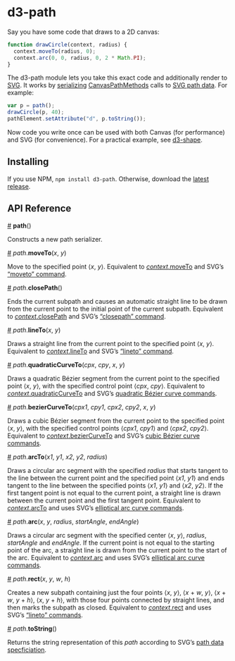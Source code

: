 # d3-path

Say you have some code that draws to a 2D canvas:

```js
function drawCircle(context, radius) {
  context.moveTo(radius, 0);
  context.arc(0, 0, radius, 0, 2 * Math.PI);
}
```

The d3-path module lets you take this exact code and additionally render to [SVG](http://www.w3.org/TR/SVG/paths.html). It works by [serializing](#path_toString) [CanvasPathMethods](http://www.w3.org/TR/2dcontext/#canvaspathmethods) calls to [SVG path data](http://www.w3.org/TR/SVG/paths.html#PathData). For example:

```js
var p = path();
drawCircle(p, 40);
pathElement.setAttribute("d", p.toString());
```

Now code you write once can be used with both Canvas (for performance) and SVG (for convenience). For a practical example, see [d3-shape](https://github.com/d3/d3-shape).

## Installing

If you use NPM, `npm install d3-path`. Otherwise, download the [latest release](https://github.com/d3/d3-path/releases/latest).

## API Reference

<a name="path" href="#path">#</a> <b>path</b>()

Constructs a new path serializer.

<a name="path_moveTo" href="#path_moveTo">#</a> <i>path</i>.<b>moveTo</b>(<i>x</i>, <i>y</i>)

Move to the specified point ⟨*x*, *y*⟩. Equivalent to [*context*.moveTo](http://www.w3.org/TR/2dcontext/#dom-context-2d-moveto) and SVG’s [“moveto” command](http://www.w3.org/TR/SVG/paths.html#PathDataMovetoCommands).

<a name="path_closePath" href="#path_closePath">#</A> <i>path</i>.<b>closePath</b>()

Ends the current subpath and causes an automatic straight line to be drawn from the current point to the initial point of the current subpath. Equivalent to [*context*.closePath](http://www.w3.org/TR/2dcontext/#dom-context-2d-closepath) and SVG’s [“closepath” command](http://www.w3.org/TR/SVG/paths.html#PathDataClosePathCommand).

<a name="path_lineTo" href="#path_lineTo">#</a> <i>path</i>.<b>lineTo</b>(<i>x</i>, <i>y</i>)

Draws a straight line from the current point to the specified point ⟨*x*, *y*⟩. Equivalent to [*context*.lineTo](http://www.w3.org/TR/2dcontext/#dom-context-2d-lineto) and SVG’s [“lineto” command](http://www.w3.org/TR/SVG/paths.html#PathDataLinetoCommands).

<a name="path_quadraticCurveTo" href="#path_quadraticCurveTo">#</a> <i>path</i>.<b>quadraticCurveTo</b>(<i>cpx</i>, <i>cpy</i>, <i>x</i>, <i>y</i>)

Draws a quadratic Bézier segment from the current point to the specified point ⟨*x*, *y*⟩, with the specified control point ⟨*cpx*, *cpy*⟩. Equivalent to [*context*.quadraticCurveTo](http://www.w3.org/TR/2dcontext/#dom-context-2d-quadraticcurveto) and SVG’s [quadratic Bézier curve commands](http://www.w3.org/TR/SVG/paths.html#PathDataQuadraticBezierCommands).

<a name="path_bezierCurveTo" href="#path_bezierCurveTo">#</a> <i>path</i>.<b>bezierCurveTo</b>(<i>cpx1</i>, <i>cpy1</i>, <i>cpx2</i>, <i>cpy2</i>, <i>x</i>, <i>y</i>)

Draws a cubic Bézier segment from the current point to the specified point ⟨*x*, *y*⟩, with the specified control points ⟨*cpx1*, *cpy1*⟩ and ⟨*cpx2*, *cpy2*⟩. Equivalent to [*context*.bezierCurveTo](http://www.w3.org/TR/2dcontext/#dom-context-2d-beziercurveto) and SVG’s [cubic Bézier curve commands](http://www.w3.org/TR/SVG/paths.html#PathDataCubicBezierCommands).

<a name="path_arcTo" href="#path_arcTo">#</a> <i>path</i>.<b>arcTo</b>(<i>x1</i>, <i>y1</i>, <i>x2</i>, <i>y2</i>, <i>radius</i>)

Draws a circular arc segment with the specified *radius* that starts tangent to the line between the current point and the specified point ⟨*x1*, *y1*⟩ and ends tangent to the line between the specified points ⟨*x1*, *y1*⟩ and ⟨*x2*, *y2*⟩. If the first tangent point is not equal to the current point, a straight line is drawn between the current point and the first tangent point. Equivalent to [*context*.arcTo](http://www.w3.org/TR/2dcontext/#dom-context-2d-arcto) and uses SVG’s [elliptical arc curve commands](http://www.w3.org/TR/SVG/paths.html#PathDataEllipticalArcCommands).

<a name="path_arc" href="#path_arc">#</a> <i>path</i>.<b>arc</b>(<i>x</i>, <i>y</i>, <i>radius</i>, <i>startAngle</i>, <i>endAngle</i>)

Draws a circular arc segment with the specified center ⟨*x*, *y*⟩, *radius*, *startAngle* and *endAngle*. If the current point is not equal to the starting point of the arc, a straight line is drawn from the current point to the start of the arc. Equivalent to [*context*.arc](http://www.w3.org/TR/2dcontext/#dom-context-2d-arc) and uses SVG’s [elliptical arc curve commands](http://www.w3.org/TR/SVG/paths.html#PathDataEllipticalArcCommands).

<a name="path_rect" href="#path_rect">#</a> <i>path</i>.<b>rect</b>(<i>x</i>, <i>y</i>, <i>w</i>, <i>h</i>)

Creates a new subpath containing just the four points ⟨*x*, *y*⟩, ⟨*x* + *w*, *y*⟩, ⟨*x* + *w*, *y* + *h*⟩, ⟨*x*, *y* + *h*⟩, with those four points connected by straight lines, and then marks the subpath as closed. Equivalent to [*context*.rect](http://www.w3.org/TR/2dcontext/#dom-context-2d-rect) and uses SVG’s [“lineto” commands](http://www.w3.org/TR/SVG/paths.html#PathDataLinetoCommands).

<a name="path_toString" href="#path_toString">#</a> <i>path</i>.<b>toString</b>()

Returns the string representation of this *path* according to SVG’s [path data specficiation](http://www.w3.org/TR/SVG/paths.html#PathData).
